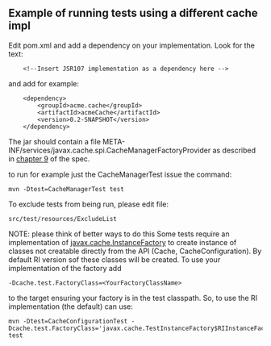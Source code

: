 Example of running tests using a different cache impl
-----------------------------------------------------

Edit pom.xml and add a dependency on your implementation. Look for the text:

		<!--Insert JSR107 implementation as a dependency here -->

and add for example:

        <dependency>
            <groupId>acme.cache</groupId>
            <artifactId>acmeCache</artifactId>
            <version>0.2-SNAPSHOT</version>
        </dependency>

The jar should contain a file META-INF/services/javax.cache.spi.CacheManagerFactoryProvider as described in
[chapter 9](https://docs.google.com/document/d/1YZ-lrH6nW871Vd9Z34Og_EqbX_kxxJi55UrSn4yL2Ak/edit?hl=en&authkey=CMCdo8kE&pli=1#heading=h.qojqofiovvda) of the spec.

to run for example just the CacheManagerTest issue the command:

    mvn -Dtest=CacheManagerTest test

To exclude tests from being run, please edit file:

    src/test/resources/ExcludeList

NOTE: please think of better ways to do this
Some tests require an implementation of
[javax.cache.InstanceFactory](https://github.com/jsr107/jsr107tck/blob/master/src/test/java/javax/cache/InstanceFactory.java)
to create instance of classes not creatable directly from the API (Cache, CacheConfiguration).
By default RI version sof these classes will be created. To use your implementation of the factory add

    -Dcache.test.FactoryClass=<YourFactoryClassName>

to the target ensuring your factory is in the test classpath.
So, to use the RI implementation (the default) can use:

    mvn -Dtest=CacheConfigurationTest -Dcache.test.FactoryClass='javax.cache.TestInstanceFactory$RIInstanceFactory' test

